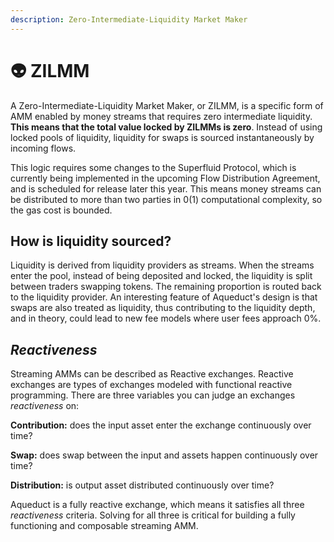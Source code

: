 ```yaml
---
description: Zero-Intermediate-Liquidity Market Maker
---
```


# 👽 ZILMM

​​A Zero-Intermediate-Liquidity Market Maker, or ZILMM, is a specific form of AMM enabled by money streams that requires zero intermediate liquidity. **This means that the total value locked by ZILMMs is zero**. Instead of using locked pools of liquidity, liquidity for swaps is sourced instantaneously by incoming flows.

This logic requires some changes to the Superfluid Protocol, which is currently being implemented in the upcoming Flow Distribution Agreement, and is scheduled for release later this year. This means money streams can be distributed to more than two parties in 0(1) computational complexity, so the gas cost is bounded.

## How is liquidity sourced?

Liquidity is derived from liquidity providers as streams. When the streams enter the pool, instead of being deposited and locked, the liquidity is split between traders swapping tokens. The remaining proportion is routed back to the liquidity provider. An interesting feature of Aqueduct's design is that swaps are also treated as liquidity, thus contributing to the liquidity depth, and in theory, could lead to new fee models where user fees approach 0%.

## _Reactiveness_

Streaming AMMs can be described as Reactive exchanges. Reactive exchanges are types of exchanges modeled with functional reactive programming. There are three variables you can judge an exchanges _reactiveness_ on:

&#x20;             **Contribution:** does the input asset enter the exchange continuously over time?

&#x20;             **Swap:** does swap between the input and assets happen continuously over time?

&#x20;             **Distribution:** is output asset distributed continuously over time?

Aqueduct is a fully reactive exchange, which means it satisfies all three _reactiveness_ criteria. Solving for all three is critical for building a fully functioning and composable streaming AMM.
